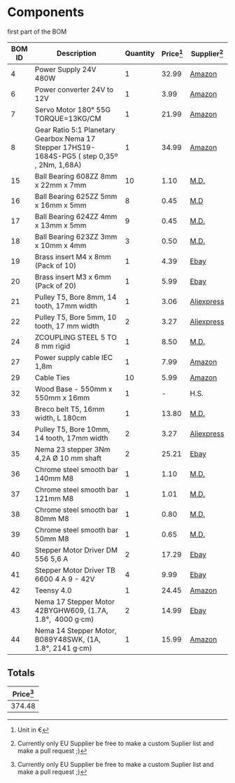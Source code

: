 # Components

first part of the BOM

| BOM ID | Description                                                                              | Quantity | Price[^1]  | Supplier[^2] | 
| ------ | --------------                                                                           | -------- | -------- | ---    |
| 4  | Power Supply 24V 480W                                                                        | 1        | 32.99 | [Amazon](https://www.amazon.de/Schaltnetzteil-Netzteil-Transformator-Schaltwandler-Streifen/dp/B0896Z8Y3D/ref=sr_1_5) |
| 6  | Power converter 24V to 12V                                                                   | 1        | 3.99  | [Amazon](https://www.amazon.de/LAOMAO-Step-up-Converter-Raspberry-DIY-Projects-1-St%C3%BCck/dp/B00HV59922/ref=sr_1_13)|
| 7  | Servo Motor 180° 55G TORQUE=13KG/CM                                                          | 1        | 21.99 | [Amazon](https://www.amazon.de/NEMA-17-Schrittmotor-Stepperonline-1-Planetengetriebe-3D-Drucker-Extruder/dp/B00QA5WSDG/ref=sr_1_2)| 
| 8  | Gear Ratio 5:1 Planetary Gearbox Nema 17 Stepper 17HS19-1684S-PG5 ( step 0,35º , 2Nm, 1,68A) | 1        | 34.99 | [Amazon](https://www.amazon.de/STEPPERONLINE-Nema-Getriebemotor-Planetengetriebe-Schrittmotor/dp/B077ZPW7VT/ref=sr_1_7)|
| 15 | Ball Bearing 608ZZ 8mm x 22mm x 7mm                                                          | 10       | 1.10  | [M.D.](https://www.dold-mechatronik.de/Miniatur-Kugellager-608-ZZ-8x22x7-mm)   | 
| 16 | Ball Bearing 625ZZ 5mm x 16mm x 5mm                                                          | 8        | 0.45  | [M.D](https://www.dold-mechatronik.de/Rillenkugellager-625-ZZ-5x16x5mm)   | 
| 17 | Ball Bearing 624ZZ 4mm x 13mm x 5mm                                                          | 9        | 0.45  | [M.D.](https://www.dold-mechatronik.de/Rillenkugellager-624-ZZ-4x13x5mm)  | 
| 18 | Ball Bearing 623ZZ 3mm x 10mm x 4mm                                                          | 3        | 0.50  | [M.D.](https://www.dold-mechatronik.de/Rillenkugellager-623-ZZ-3x10x4mm)   | 
| 19 | Brass insert M4 x 8mm (Pack of 10)                                                           | 1        | 4.39  | [Ebay](https://www.ebay.de/itm/173779404364)  | 
| 20 | Brass insert M3 x 6mm (Pack of 20)                                                           | 1        | 5.99  | [Ebay](https://www.ebay.de/itm/173779404364)   | 
| 21 | Pulley T5, Bore 8mm, 14 tooth, 17mm width                                                    | 1        | 3.06  | [Aliexpress](https://de.aliexpress.com/item/32963062106.html)   | 
| 22 | Pulley T5, Bore 5mm, 10 tooth, 17 mm width                                                   | 2        | 3.27  | [Aliexpress](https://de.aliexpress.com/item/32827985827.html)
| 24 | ZCOUPLING STEEL 5 TO 8 mm rigid                                                              | 1        | 8.50  | [M.D.](https://www.dold-mechatronik.de/Spielfreie-Wendelkupplung-Klemmnabenausfuehrung-JT16C-D16L23-500-800mm)   | 
| 27 | Power supply cable IEC 1,8m                                                                  | 1        | 7.99  | [Amazon](https://www.amazon.de/Naths-Hardware-Kaltger%C3%A4tekabel-Kaltger%C3%A4testecker-Schutzkontakt/dp/B06XG6Z7NL/ref=sr_1_2_sspa)   | 
| 29 | Cable Ties                                                                                   | 10       | 5.99  | [Amazon](https://www.amazon.de/Kabelbinder-Zugfestigkeit-Selbstsicherndes-Multifunktionale-Gartenarbeit/dp/B08PTT2C5M/ref=sxin_13_pa_sp_search_thematic_sspa)   | 
| 32 | Wood Base - 550mm x 550mm x 16mm                                                             | 1        | -     | H.S.   | 
| 33 | Breco belt T5, 16mm width, L 180cm                                                           | 1        | 13.80 | [M.D.](https://www.dold-mechatronik.de/PU-Zahnriemen-T5-Breite-16mm-Meterware-Laenge-2-Meter)   | 
| 34 | Pulley T5, Bore 10mm, 14 tooth, 17mm width                                                   | 2        | 3.27  | [Aliexpress](https://de.aliexpress.com/item/32963062106.html)   | 
| 35 | Nema 23 stepper 3Nm 4,2A Ø 10 mm shaft                                                       | 2        | 25.21 | [Ebay](https://www.ebay.com/itm/392720416199)   |
| 36 | Chrome steel smooth bar 140mm M8                                                             | 1        | 1.10  | [M.D.](https://www.dold-mechatronik.de/Blankstahl-rund-8mm-h6-Material-C45-10503-geschliffen-ZUSCHNITT-bis-1200mm-5-EUR-m-04-EUR-pro-Schnitt)   |
| 37 | Chrome steel smooth bar 121mm M8                                                             | 1        | 1.01  | [M.D.](https://www.dold-mechatronik.de/Blankstahl-rund-8mm-h6-Material-C45-10503-geschliffen-ZUSCHNITT-bis-1200mm-5-EUR-m-04-EUR-pro-Schnitt)   |
| 38 | Chrome steel smooth bar 80mm M8                                                              | 1        | 0.80  | [M.D.](https://www.dold-mechatronik.de/Blankstahl-rund-8mm-h6-Material-C45-10503-geschliffen-ZUSCHNITT-bis-1200mm-5-EUR-m-04-EUR-pro-Schnitt)   |
| 39 | Chrome steel smooth bar 50mm M8                                                              | 1        | 0.65  | [M.D.](https://www.dold-mechatronik.de/Blankstahl-rund-8mm-h6-Material-C45-10503-geschliffen-ZUSCHNITT-bis-1200mm-5-EUR-m-04-EUR-pro-Schnitt)   |
| 40 | Stepper Motor Driver DM 556 5,6 A                                                            | 2        | 17.29 | [Ebay](https://www.ebay.de/itm/353803925809)  |
| 41 | Stepper Motor Driver TB 6600 4 A 9 - 42V                                                     | 4        | 9.99  | [Ebay](https://www.ebay.de/itm/133963951405)   |
| 42 | Teensy 4.0                                                                                   | 1        | 24.45 | [Amazon](https://www.amazon.de/Teensy-DEV-13305-Development-Bootloader-Mikro-USB-Sketches/dp/B01BMRTZGE/ref=sr_1_1)   |
| 43 | Nema 17 Stepper Motor 42BYGHW609, (1.7A, 1.8°,  4000 g·cm)                                   | 2        | 14.99 | [Ebay](https://www.ebay.com/itm/381706411494)   |
| 44 | Nema 14 Stepper Motor, B089Y48SWK, (1A, 1.8°,  2141 g·cm)                                    | 1        | 15.99 | [Amazon](https://www.amazon.de/Iverntech-Schrittmotor-2-Phasen-4-adrig-Integriertem-CNC-Maschine/dp/B089Y48SWK/ref=sr_1_1_sspa)   |

## Totals 
| Price[^2] |
| --- |
| 374.48  |


[^1]: Unit in € 
[^2]: Currently only EU Supplier be free to make a custom Suplier list and make a pull request ;) 

